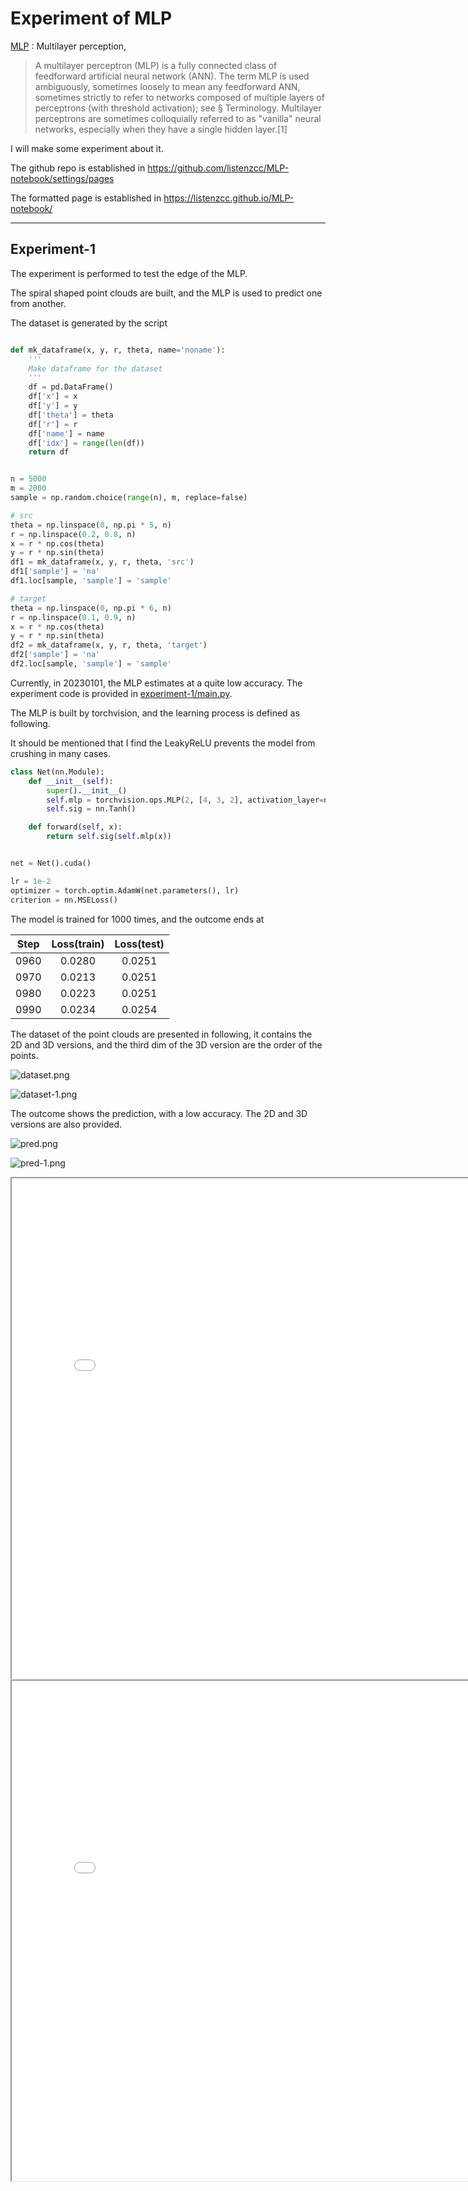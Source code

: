 # Experiment of MLP

[MLP](https://en.wikipedia.org/wiki/Multilayer_perceptron "MLP")
: Multilayer perception,

>A multilayer perceptron (MLP) is a fully connected class of feedforward artificial neural network (ANN). The term MLP is used ambiguously, sometimes loosely to mean any feedforward ANN, sometimes strictly to refer to networks composed of multiple layers of perceptrons (with threshold activation); see § Terminology. Multilayer perceptrons are sometimes colloquially referred to as "vanilla" neural networks, especially when they have a single hidden layer.[1]

I will make some experiment about it.

The github repo is established in
https://github.com/listenzcc/MLP-notebook/settings/pages

The formatted page is established in
https://listenzcc.github.io/MLP-notebook/

---

## Experiment-1

The experiment is performed to test the edge of the MLP.

The spiral shaped point clouds are built,
and the MLP is used to predict one from another.

The dataset is generated by the script

```python

def mk_dataframe(x, y, r, theta, name='noname'):
    '''
    Make dataframe for the dataset
    '''
    df = pd.DataFrame()
    df['x'] = x
    df['y'] = y
    df['theta'] = theta
    df['r'] = r
    df['name'] = name
    df['idx'] = range(len(df))
    return df


n = 5000
m = 2000
sample = np.random.choice(range(n), m, replace=false)

# src
theta = np.linspace(0, np.pi * 5, n)
r = np.linspace(0.2, 0.8, n)
x = r * np.cos(theta)
y = r * np.sin(theta)
df1 = mk_dataframe(x, y, r, theta, 'src')
df1['sample'] = 'na'
df1.loc[sample, 'sample'] = 'sample'

# target
theta = np.linspace(0, np.pi * 6, n)
r = np.linspace(0.1, 0.9, n)
x = r * np.cos(theta)
y = r * np.sin(theta)
df2 = mk_dataframe(x, y, r, theta, 'target')
df2['sample'] = 'na'
df2.loc[sample, 'sample'] = 'sample'
```

Currently, in 20230101, the MLP estimates at a quite low accuracy.
The experiment code is provided in
[experiment-1/main.py](./experiment-1/main.py).

The MLP is built by torchvision,
and the learning process is defined as following.

It should be mentioned that I find the LeakyReLU prevents the model from crushing in many cases.

```python
class Net(nn.Module):
    def __init__(self):
        super().__init__()
        self.mlp = torchvision.ops.MLP(2, [4, 3, 2], activation_layer=nn.LeakyReLU)
        self.sig = nn.Tanh()

    def forward(self, x):
        return self.sig(self.mlp(x))


net = Net().cuda()

lr = 1e-2
optimizer = torch.optim.AdamW(net.parameters(), lr)
criterion = nn.MSELoss()
```

The model is trained for 1000 times,
and the outcome ends at

| Step  | Loss(train) | Loss(test) |
| :---: | :---------: | :--------: |
| 0960  |   0.0280    |   0.0251   |
| 0970  |   0.0213    |   0.0251   |
| 0980  |   0.0223    |   0.0251   |
| 0990  |   0.0234    |   0.0254   |

The dataset of the point clouds are presented in following,
it contains the 2D and 3D versions,
and the third dim of the 3D version are the order of the points.

![dataset.png](experiment-1/doc/dataset.png)

![dataset-1.png](experiment-1/doc/dataset-1.png)

The outcome shows the prediction,
with a low accuracy.
The 2D and 3D versions are also provided.

![pred.png](experiment-1/doc/pred.png)

![pred-1.png](experiment-1/doc/pred-1.png)

<div>

<iframe src='./experiment-1/doc/spiral-1.html' style='width: 800px; height: 800px'></iframe>

<iframe src='./experiment-1/doc/spiral-2.html' style='width: 800px; height: 800px'></iframe>

<div>